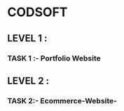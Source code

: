 # CODSOFT
<h2>LEVEL 1 :</h2> 
<h3>TASK 1 :- Portfolio Website</h3>

<h2>LEVEL 2 :</h2> 
<h3>TASK 2:- Ecommerce-Website-</h3>
